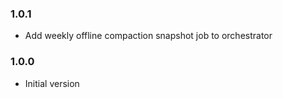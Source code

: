 ### 1.0.1
* Add weekly offline compaction snapshot job to orchestrator

### 1.0.0
* Initial version
